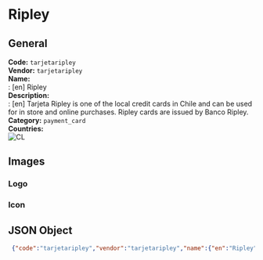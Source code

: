 # Ripley 
## General 
**Code:** `tarjetaripley`  
**Vendor:** `tarjetaripley`  
**Name:**  
:	[en] Ripley  
**Description:**  
: [en] Tarjeta Ripley is one of the local credit cards in Chile and can be used for in store and online purchases. Ripley cards are issued by Banco Ripley.  
**Category:** `payment_card`  
**Countries:**  
![CL](https://cdnjs.cloudflare.com/ajax/libs/flag-icon-css/3.3.0/flags/4x3/CL.svg#w24)  
 
## Images 
### Logo 
### Icon 
## JSON Object 
```json
 {"code":"tarjetaripley","vendor":"tarjetaripley","name":{"en":"Ripley"},"description":{"en":"Tarjeta Ripley is one of the local credit cards in Chile and can be used for in store and online purchases. Ripley cards are issued by Banco Ripley."},"countries":["CL"],"category":"payment_card"}```  
